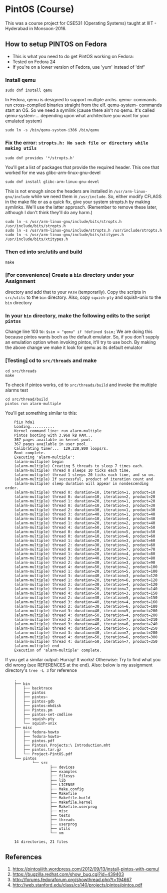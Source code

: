 # PintOS (Course)
This was a course project for CSE531 (Operating Systems) taught at IIIT - Hyderabad in Monsoon-2016.

## How to setup PINTOS on Fedora
- This is what you need to do get PintOS working on Fedora:               
- Tested on Fedora 24                                                     
- If you're on a lower version of Fedora, use 'yum' instead of 'dnf'      

### Install qemu
```
sudo dnf install qemu
```
In Fedora, qemu is designed to support multiple archs. 
qemu- commands run cross-compiled binaries straight from the elf. 
qemu-system- commands start an OS. So we need a symlink (cause there
ain't no qemu. It's called qemu-system-... depending upon what
architecture you want for your emulated system)
```
sudo ln -s /bin/qemu-system-i386 /bin/qemu
```
### Fix the error: `stropts.h: No such file or directory while making utils`
```	
sudo dnf provides '*/stropts.h'
```
You'll get a list of packages that provide the required header.
This one that worked for me was glibc-arm-linux-gnu-devel
```	
sudo dnf install glibc-arm-linux-gnu-devel
```
This is not enough since the headers are installed in 
`/usr/arm-linux-gnu/include` while we need them in `/usr/include`.
So, either modify CFLAGS in the make file or as a quick fix,
give your system stropts.h by making symlinks.
We'll use the latter approach. (Remember to remove these later,
although I don't think they'll do any harm.)
```
sudo ln -s /usr/arm-linux-gnu/include/bits/stropts.h /usr/include/bits/stropts.h
sudo ln -s /usr/arm-linux-gnu/include/stropts.h /usr/include/stropts.h
sudo ln -s /usr/arm-linux-gnu/include/bits/xtitypes.h /usr/include/bits/xtitypes.h
```
### Then cd into src/utils and build
```
make
```
### [For convenience] Create a `bin` directory under your Assignment 
directory and add that to your `PATH` (temporarily). 
Copy the scripts in `src/utils` to the `bin` directory.
Also, copy `squish-pty` and squish-unix to the `bin` directory

### In your `bin` directory, make the following edits to the script `pintos`
Change line 103 to: `$sim = "qemu" if !defined $sim;`
We are doing this because pintos wants boch as the default emulator.
So, if you don't supply an emulation option when invoking pintos, it'll
try to use boch. By making the above change we make it look for qemu
as its default emulator
	
### [Testing] cd to `src/threads` and make
```
cd src/threads
make
```
To check if pintos works, cd to `src/threads/build` and invoke the
multiple alarms test
```
cd src/thread/build
pintos run alarm-multiple
```
You'll get something similar to this:
```
	PiLo hda1
	Loading...........
	Kernel command line: run alarm-multiple
	Pintos booting with 3,968 kB RAM...
	367 pages available in kernel pool.
	367 pages available in user pool.
	Calibrating timer...  129,228,800 loops/s.
	Boot complete.
	Executing 'alarm-multiple':
	(alarm-multiple) begin
	(alarm-multiple) Creating 5 threads to sleep 7 times each.
	(alarm-multiple) Thread 0 sleeps 10 ticks each time,
	(alarm-multiple) thread 1 sleeps 20 ticks each time, and so on.
	(alarm-multiple) If successful, product of iteration count and
	(alarm-multiple) sleep duration will appear in nondescending order.
	(alarm-multiple) thread 0: duration=10, iteration=1, product=10
	(alarm-multiple) thread 0: duration=10, iteration=2, product=20
	(alarm-multiple) thread 1: duration=20, iteration=1, product=20
	(alarm-multiple) thread 0: duration=10, iteration=3, product=30
	(alarm-multiple) thread 2: duration=30, iteration=1, product=30
	(alarm-multiple) thread 3: duration=40, iteration=1, product=40
	(alarm-multiple) thread 0: duration=10, iteration=4, product=40
	(alarm-multiple) thread 1: duration=20, iteration=2, product=40
	(alarm-multiple) thread 4: duration=50, iteration=1, product=50
	(alarm-multiple) thread 0: duration=10, iteration=5, product=50
	(alarm-multiple) thread 0: duration=10, iteration=6, product=60
	(alarm-multiple) thread 1: duration=20, iteration=3, product=60
	(alarm-multiple) thread 2: duration=30, iteration=2, product=60
	(alarm-multiple) thread 0: duration=10, iteration=7, product=70
	(alarm-multiple) thread 1: duration=20, iteration=4, product=80
	(alarm-multiple) thread 3: duration=40, iteration=2, product=80
	(alarm-multiple) thread 2: duration=30, iteration=3, product=90
	(alarm-multiple) thread 4: duration=50, iteration=2, product=100
	(alarm-multiple) thread 1: duration=20, iteration=5, product=100
	(alarm-multiple) thread 3: duration=40, iteration=3, product=120
	(alarm-multiple) thread 1: duration=20, iteration=6, product=120
	(alarm-multiple) thread 2: duration=30, iteration=4, product=120
	(alarm-multiple) thread 1: duration=20, iteration=7, product=140
	(alarm-multiple) thread 4: duration=50, iteration=3, product=150
	(alarm-multiple) thread 2: duration=30, iteration=5, product=150
	(alarm-multiple) thread 3: duration=40, iteration=4, product=160
	(alarm-multiple) thread 2: duration=30, iteration=6, product=180
	(alarm-multiple) thread 3: duration=40, iteration=5, product=200
	(alarm-multiple) thread 4: duration=50, iteration=4, product=200
	(alarm-multiple) thread 2: duration=30, iteration=7, product=210
	(alarm-multiple) thread 3: duration=40, iteration=6, product=240
	(alarm-multiple) thread 4: duration=50, iteration=5, product=250
	(alarm-multiple) thread 3: duration=40, iteration=7, product=280
	(alarm-multiple) thread 4: duration=50, iteration=6, product=300
	(alarm-multiple) thread 4: duration=50, iteration=7, product=350
	(alarm-multiple) end
	Execution of 'alarm-multiple' complete.
```
If you get a similar output: Hurray! It works!
Otherwise: Try to find what you did wrong (see REFERENCES at the end).
Also: below is my assignment directory's `tree -L 3` for reference
```
	.
	├── bin
	│   ├── backtrace
	│   ├── pintos
	│   ├── pintos~
	│   ├── pintos-gdb
	│   ├── pintos-mkdisk
	│   ├── Pintos.pm
	│   ├── pintos-set-cmdline
	│   ├── squish-pty
	│   └── squish-unix
	├── misc
	│   ├── fedora-howto
	│   ├── fedora-howto~
	│   ├── pintos.pdf
	│   ├── Pintos\ Projects:\ Introduction.mht
	│   ├── pintos.tar.gz
	│   └── Project-PintOS.pdf
	└── pintos
			└── src
					├── devices
					├── examples
					├── filesys
					├── lib
					├── LICENSE
					├── Make.config
					├── Makefile
					├── Makefile.build
					├── Makefile.kernel
					├── Makefile.userprog
					├── misc
					├── tests
					├── threads
					├── userprog
					├── utils
					└── vm

	14 directories, 21 files
```

## References
1. https://pintosiiith.wordpress.com/2012/09/13/install-pintos-with-qemu/
2. https://bugzilla.redhat.com/show_bug.cgi?id=439403
3. http://forums.fedoraforum.org/showthread.php?t=194667
4. http://web.stanford.edu/class/cs140/projects/pintos/pintos.pdf

